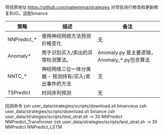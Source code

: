 项目原地址:https://github.com/nateemma/strategies
对项目进行修改和更新修复BUG，适配binance

|策略|描述|备注|
|-------|-------|-------|
|NNPredict_*	|使用神经网络方法预测价格变化|无|
|Anomaly*|用于识别买入/卖出的异常检测算法。|Anomaly.py 是主要逻辑，Anomaly_*.py包含算法|
|NNTC_*	|神经网络三位一体分类器 - 预测持有/买入/卖出事件的方法|无|
|TSPredict|时间序列预测 |无



回测命令
zsh user_data/strategies/scripts/download.sh binanceus
zsh user_data/strategies/scripts/download.sh binance
zsh user_data/strategies/scripts/test_strat.sh -n 30 NNPredict NNPredict_Transformer
zsh user_data/strategies/scripts/test_strat.sh -n 30 NNPredict NNPredict_LSTM


